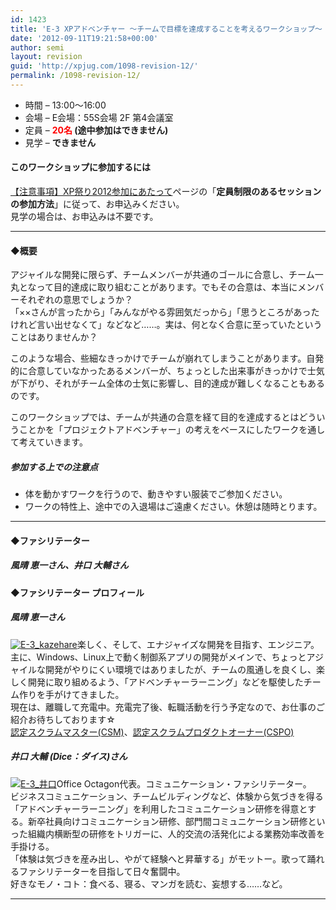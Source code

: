```yaml
---
id: 1423
title: 'E-3 XPアドベンチャー 〜チームで目標を達成することを考えるワークショップ〜【ワークショップ】'
date: '2012-09-11T19:21:58+00:00'
author: semi
layout: revision
guid: 'http://xpjug.com/1098-revision-12/'
permalink: /1098-revision-12/
---
```


- 時間 – 13:00〜16:00
- 会場 – E会場：55S会場 2F 第4会議室
- 定員 – **<font color="red">20名</font> (途中参加はできません)**
- 見学 – **できません**

#### このワークショップに参加するには

[【注意事項】XP祭り2012参加にあたって](http://xpjug.com/xp2012-attention/)ページの「**定員制限のあるセッションの参加方法**」に従って、お申込みください。  
見学の場合は、お申込みは不要です。

---

#### ◆概要

アジャイルな開発に限らず、チームメンバーが共通のゴールに合意し、チーム一丸となって目的達成に取り組むことがあります。でもその合意は、本当にメンバーそれぞれの意思でしょうか？  
「××さんが言ったから」「みんながやる雰囲気だっから」「思うところがあったけれど言い出せなくて」などなど……。実は、何となく合意に至っていたということはありませんか？

このような場合、些細なきっかけでチームが崩れてしまうことがあります。自発的に合意していなかったあるメンバーが、ちょっとした出来事がきっかけで士気が下がり、それがチーム全体の士気に影響し、目的達成が難しくなることもあるのです。

このワークショップでは、チームが共通の合意を経て目的を達成するとはどういうことかを「プロジェクトアドベンチャー」の考えをベースにしたワークを通して考えていきます。

##### 参加する上での注意点

- 体を動かすワークを行うので、動きやすい服装でご参加ください。
- ワークの特性上、途中での入退場はご遠慮ください。休憩は随時とります。

---

#### ◆ファシリテーター

##### 風晴 恵一さん、井口 大輔さん

#### ◆ファシリテーター プロフィール

##### 風晴 恵一さん

[![](http://xpjug.com/wp-content/uploads/2012/08/E-3_kazehare-150x150.jpg "E-3_kazehare")](http://xpjug.com/wp-content/uploads/2012/08/E-3_kazehare.jpg)楽しく、そして、エナジャイズな開発を目指す、エンジニア。  
主に、Windows、Linux上で動く制御系アプリの開発がメインで、ちょっとアジャイルな開発がやりにくい環境ではありましたが、チームの風通しを良くし、楽しく開発に取り組めるよう、「アドベンチャーラーニング」などを駆使したチーム作りを手がけてきました。  
現在は、離職して充電中。充電完了後、転職活動を行う予定なので、お仕事のご紹介お待ちしております☆  
[認定スクラムマスター(CSM)](http://www.scrumalliance.org/pages/CSM)、[認定スクラムプロダクトオーナー(CSPO)](http://www.scrumalliance.org/pages/certified_scrum_product_owner)

##### 井口 大輔 (Dice：ダイス)さん

[![](http://xpjug.com/wp-content/uploads/2012/08/5921176ee41e29e65584f450ab6569aa-122x150.jpg "E-3_井口")](http://xpjug.com/wp-content/uploads/2012/08/5921176ee41e29e65584f450ab6569aa.jpg)Office Octagon代表。コミュニケーション・ファシリテーター。  
ビジネスコミュニケーション、チームビルディングなど、体験から気づきを得る「アドベンチャーラーニング」を利用したコミュニケーション研修を得意とする。新卒社員向けコミュニケーション研修、部門間コミュニケーション研修といった組織内横断型の研修をトリガーに、人的交流の活発化による業務効率改善を手掛ける。  
「体験は気づきを産み出し、やがて経験へと昇華する」がモットー。歌って踊れるファシリテーターを目指して日々奮闘中。  
好きなモノ・コト：食べる、寝る、マンガを読む、妄想する……など。

---